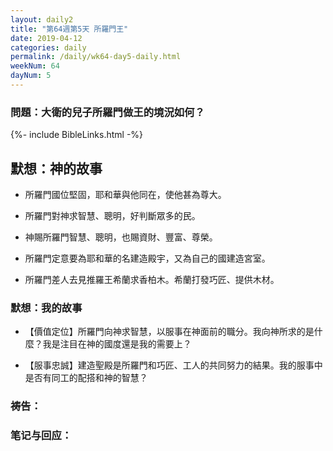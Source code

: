```yaml
---
layout: daily2
title: "第64週第5天 所羅門王"
date: 2019-04-12
categories: daily
permalink: /daily/wk64-day5-daily.html
weekNum: 64
dayNum: 5
---
```


### 問題：大衛的兒子所羅門做王的境況如何？
 
{%- include BibleLinks.html -%}

## 默想：神的故事
+ 所羅門國位堅固，耶和華與他同在，使他甚為尊大。

+ 所羅門對神求智慧、聰明，好判斷眾多的民。

+ 神賜所羅門智慧、聰明，也賜資財、豐富、尊榮。

+ 所羅門定意要為耶和華的名建造殿宇，又為自己的國建造宮室。

+ 所羅門差人去見推羅王希蘭求香柏木。希蘭打發巧匠、提供木材。

### 默想：我的故事
+ 【價值定位】所羅門向神求智慧，以服事在神面前的職分。我向神所求的是什麼？我是注目在神的國度還是我的需要上？

+ 【服事忠誠】建造聖殿是所羅門和巧匠、工人的共同努力的結果。我的服事中是否有同工的配搭和神的智慧？

### 祷告：

### 笔记与回应：
